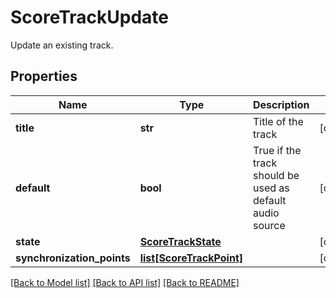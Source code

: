 # ScoreTrackUpdate

Update an existing track. 
## Properties
Name | Type | Description | Notes
------------ | ------------- | ------------- | -------------
**title** | **str** | Title of the track | [optional] 
**default** | **bool** | True if the track should be used as default audio source | [optional] 
**state** | [**ScoreTrackState**](ScoreTrackState.md) |  | [optional] 
**synchronization_points** | [**list[ScoreTrackPoint]**](ScoreTrackPoint.md) |  | [optional] 

[[Back to Model list]](../README.md#documentation-for-models) [[Back to API list]](../README.md#documentation-for-api-endpoints) [[Back to README]](../README.md)



